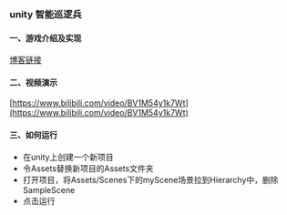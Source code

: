 ### unity 智能巡逻兵
#### 一、游戏介绍及实现
[博客链接](https://blog.csdn.net/weixin_43867940/article/details/109780518)


#### 二、视频演示
[https://www.bilibili.com/video/BV1M54y1k7Wt](https://www.bilibili.com/video/BV1M54y1k7Wt)
#### 三、如何运行
- 在unity上创建一个新项目
- 令Assets替换新项目的Assets文件夹
- 打开项目，将Assets/Scenes下的myScene场景拉到Hierarchy中，删除SampleScene
- 点击运行